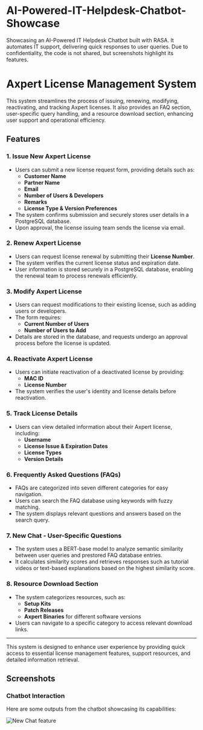 # AI-Powered-IT-Helpdesk-Chatbot-Showcase
Showcasing an AI-Powered IT Helpdesk Chatbot built with RASA. It automates IT support, delivering quick responses to user queries. Due to confidentiality, the code is not shared, but screenshots highlight its features.

# Axpert License Management System

This system streamlines the process of issuing, renewing, modifying, reactivating, and tracking Axpert licenses. It also provides an FAQ section, user-specific query handling, and a resource download section, enhancing user support and operational efficiency.

## Features

### 1. Issue New Axpert License
- Users can submit a new license request form, providing details such as:
  - **Customer Name**
  - **Partner Name**
  - **Email**
  - **Number of Users & Developers**
  - **Remarks**
  - **License Type & Version Preferences**
- The system confirms submission and securely stores user details in a PostgreSQL database.
- Upon approval, the license issuing team sends the license via email.

### 2. Renew Axpert License
- Users can request license renewal by submitting their **License Number**.
- The system verifies the current license status and expiration date.
- User information is stored securely in a PostgreSQL database, enabling the renewal team to process renewals efficiently.

### 3. Modify Axpert License
- Users can request modifications to their existing license, such as adding users or developers.
- The form requires:
  - **Current Number of Users**
  - **Number of Users to Add**
- Details are stored in the database, and requests undergo an approval process before the license is updated.

### 4. Reactivate Axpert License
- Users can initiate reactivation of a deactivated license by providing:
  - **MAC ID**
  - **License Number**
- The system verifies the user's identity and license details before reactivation.

### 5. Track License Details
- Users can view detailed information about their Axpert license, including:
  - **Username**
  - **License Issue & Expiration Dates**
  - **License Types**
  - **Version Details**
  
### 6. Frequently Asked Questions (FAQs)
- FAQs are categorized into seven different categories for easy navigation.
- Users can search the FAQ database using keywords with fuzzy matching.
- The system displays relevant questions and answers based on the search query.

### 7. New Chat - User-Specific Questions
- The system uses a BERT-base model to analyze semantic similarity between user queries and prestored FAQ database entries.
- It calculates similarity scores and retrieves responses such as tutorial videos or text-based explanations based on the highest similarity score.

### 8. Resource Download Section
- The system categorizes resources, such as:
  - **Setup Kits**
  - **Patch Releases**
  - **Axpert Binaries** for different software versions
- Users can navigate to a specific category to access relevant download links.

---

This system is designed to enhance user experience by providing quick access to essential license management features, support resources, and detailed information retrieval.

## Screenshots

### Chatbot Interaction
Here are some outputs from the chatbot showcasing its capabilities:

![New Chat feature](images/MainMenu.png)

